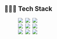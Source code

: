 <!--내용 부분-->
<h2 align="center">👨🏻‍💻 Tech Stack </h3>

<div align="center">
  <img src="https://img.shields.io/badge/swift-F05138.svg?style=for-the-badge&logo=swift&logoColor=white" />&nbsp
  <img src="https://img.shields.io/badge/react-20232a.svg?style=for-the-badge&logo=react&logoColor=61DAFB" />&nbsp
  <img src="https://img.shields.io/badge/react_native-20232a.svg?style=for-the-badge&logo=react&logoColor=61DAFB" />&nbsp
</div>

<div align="center">
  <img src="https://img.shields.io/badge/typescript-3178C6.svg?style=for-the-badge&logo=typescript&logoColor=white" />&nbsp
  <img src="https://img.shields.io/badge/javascript-F7DF1E.svg?style=for-the-badge&logo=javascript&logoColor=20232a" />&nbsp
  <img src="https://img.shields.io/badge/solidity-363636.svg?style=for-the-badge&logo=solidity&logoColor=white" />&nbsp
</div>

<div align="center">
  <img src="https://img.shields.io/badge/next.js-000000.svg?style=for-the-badge&logo=next.js&logoColor=white" />&nbsp
  <img src="https://img.shields.io/badge/react_query-FF4154.svg?style=for-the-badge&logo=reactquery&logoColor=white" />&nbsp
  <img src="https://img.shields.io/badge/web3.js-F16822.svg?style=for-the-badge&logo=web3.js&logoColor=white" />&nbsp
</div>

